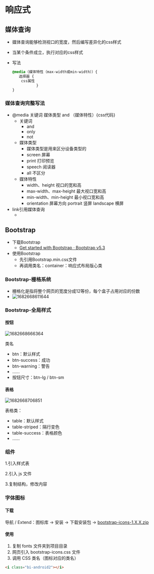 # 响应式

## 媒体查询

* 媒体查询能够检测视口的宽度，然后编写差异化的css样式

* 当某个条件成立，执行对应的css样式

* 写法

  ``` CSS
  @media（媒体特性（max-width或min-width））{
   	 选择器 {
      css属性
    		 }
  }
  ```


### 媒体查询完整写法

* @media 关键词 媒体类型 and （媒体特性）{css代码}
  * 关键词
    * and
    * only
    * not
  * 媒体类型
    * 媒体类型是用来区分设备类型的
    * screen 屏幕
    * print 打印预览
    * speech 阅读器
    * all 不区分
  * 媒体特性
    * width、height 视口的宽和高
    * max-width、max-height 最大视口宽和高
    * min-width、min-height 最小视口宽和高
    * orientation 屏幕方向 portrait 竖屏 landscape 横屏
* link引用媒体查询
  *  <link rel="stylesheet" media="逻辑符 媒体类型 and （媒体特性）" href="css文件路径">

##  Bootstrap

* 下载Bootstrap
  * [Get started with Bootstrap · Bootstrap v5.3](https://getbootstrap.com/docs/5.3/getting-started/introduction/)
* 使用Bootstrap
  * 先引用Bootstrap.min.css文件
  * 再调用类名：container：响应式布局版心类

### Bootstrap-栅格系统

* 栅格化是指将整个网页的宽度分成12等份，每个盒子占用对应的份数
* ![1682668611644](D:\study\lianxi\MyLearningDocuments\images\1682668611644.png)

### Bootstrap-全局样式

#### 按钮

![1682668666364](D:\study\lianxi\MyLearningDocuments\images\1682668666364.png)

类名

* btn：默认样式
* btn-success：成功
* btn-warning：警告
* ……
* 按钮尺寸：btn-lg / btn-sm

#### 表格

![1682668706851](D:\study\lianxi\MyLearningDocuments\images\1682668706851.png)

表格类：

* table：默认样式
* table-striped：隔行变色
* table-success：表格颜色
* ……

### 组件

1.引入样式表

2.引入 js 文件

3.复制结构，修改内容

### 字体图标

#### 下载

导航 / Extend：图标库 → 安装 → 下载安装包 → [bootstrap-icons-1.X.X.zip](https://github.com/twbs/icons/releases/download/v1.10.3/bootstrap-icons-1.10.3.zip)

#### 使用

1. 复制 fonts 文件夹到项目目录
2. 网页引入 bootstrap-icons.css 文件
3. 调用 CSS 类名（图标对应的类名）

```html
<i class="bi-android2"></i>
```
